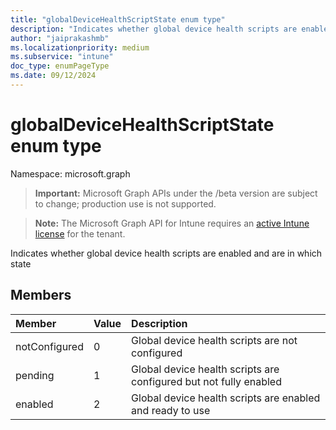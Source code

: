 ```yaml
---
title: "globalDeviceHealthScriptState enum type"
description: "Indicates whether global device health scripts are enabled and are in which state"
author: "jaiprakashmb"
ms.localizationpriority: medium
ms.subservice: "intune"
doc_type: enumPageType
ms.date: 09/12/2024
---
```


# globalDeviceHealthScriptState enum type

Namespace: microsoft.graph

> **Important:** Microsoft Graph APIs under the /beta version are subject to change; production use is not supported.

> **Note:** The Microsoft Graph API for Intune requires an [active Intune license](https://go.microsoft.com/fwlink/?linkid=839381) for the tenant.

Indicates whether global device health scripts are enabled and are in which state

## Members
|Member|Value|Description|
|:---|:---|:---|
|notConfigured|0|Global device health scripts are not configured|
|pending|1|Global device health scripts are configured but not fully enabled|
|enabled|2|Global device health scripts are enabled and ready to use|
